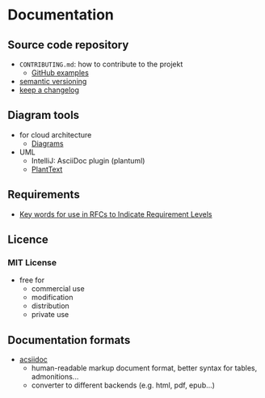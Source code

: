 # Documentation

## Source code repository

- `CONTRIBUTING.md`: how to contribute to the projekt
	- [GitHub examples](https://help.github.com/en/github/building-a-strong-community/setting-guidelines-for-repository-contributors#examples-of-contribution-guidelines)
- [semantic versioning](https://semver.org/spec/v2.0.0.html)
- [keep a changelog](https://keepachangelog.com/en/1.0.0/)

## Diagram tools

- for cloud architecture
	- [Diagrams](https://diagrams.mingrammer.com/)
- UML
  - IntelliJ: AsciiDoc plugin (plantuml)
  - [PlantText](https://www.planttext.com/)

## Requirements

- [Key words for use in RFCs to Indicate Requirement Levels](https://tools.ietf.org/rfc/rfc2119.txt)

## Licence

### MIT License

- free for
	- commercial use
	- modification
	- distribution
	- private use

## Documentation formats

- [acsiidoc](https://asciidoc.org/)
  - human-readable markup document format, better syntax for tables, admonitions...
  - converter to different backends (e.g. html, pdf, epub...)
